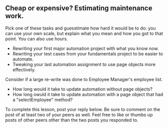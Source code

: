 ## Cheap or expensive? Estimating maintenance work.

Pick one of these tasks and guesstimate how hard it would be to do: you can use
your own scale, but explain what you mean and how you got to that point. You can
also use hours.

- Rewriting your first major automation project with what you know now.
- Rewriting your test cases from your fundamentals project to be easier to
  automate.
- Tweaking your last automation assignment to use page objects more effectively.

Consider if a large re-write was done to Employee Manager's employee list.

- How long would it take to update automation without page objects?
- How long owuld it take to update automation with a page object that had a
  "selectEmployee" method?

To complete this lesson, post your reply below. Be sure to comment on the post
of at least two of your peers as well. Feel free to like or thumbs up posts of
other peers other than the two posts you responded to.
